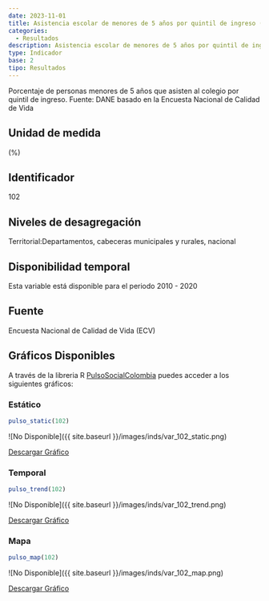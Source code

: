 ```yaml
---
date: 2023-11-01
title: Asistencia escolar de menores de 5 años por quintil de ingreso (%) - quintil 1 (zona)
categories:
  - Resultados
description: Asistencia escolar de menores de 5 años por quintil de ingreso (%) - quintil 1
type: Indicador
base: 2
tipo: Resultados
--- 
```


Porcentaje de personas menores de 5 años que asisten al colegio por quintil de ingreso.
Fuente: DANE basado en la Encuesta Nacional de Calidad de Vida

## Unidad de medida
(%)

## Identificador
102

## Niveles de desagregación
Territorial:Departamentos, cabeceras municipales y rurales, nacional

## Disponibilidad temporal
Esta variable está disponible para el periodo 2010 - 2020

## Fuente
Encuesta Nacional de Calidad de Vida (ECV)

## Gráficos Disponibles

A través de la libreria R [PulsoSocialColombia](https://github.com/pulsosocialcolombia/PulsoSocialColombia) puedes acceder a los siguientes gráficos:

### Estático

``` R
pulso_static(102)
```

![No Disponible]({{ site.baseurl }}/images/inds/var_102_static.png)

<a href='{{ site.baseurl }}/images/inds/var_102_static.png'>Descargar Gráfico</a>

### Temporal

``` R
pulso_trend(102)
```

![No Disponible]({{ site.baseurl }}/images/inds/var_102_trend.png)

<a href='{{ site.baseurl }}/images/inds/var_102_trend.png'>Descargar Gráfico</a>

### Mapa

``` R
pulso_map(102)
```

![No Disponible]({{ site.baseurl }}/images/inds/var_102_map.png)

<a href='{{ site.baseurl }}/images/inds/var_102_map.png'>Descargar Gráfico</a>